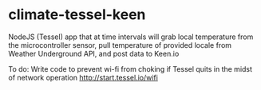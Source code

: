 climate-tessel-keen
===================

NodeJS (Tessel) app that at time intervals will grab local temperature from the microcontroller sensor, pull temperature of provided locale from Weather Underground API, and post data to Keen.io

To do:
Write code to prevent wi-fi from choking if Tessel quits in the midst of network operation
http://start.tessel.io/wifi
